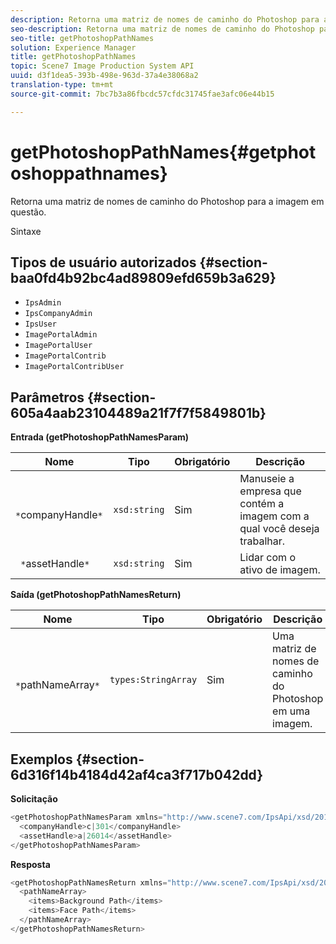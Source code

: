```yaml
---
description: Retorna uma matriz de nomes de caminho do Photoshop para a imagem em questão.
seo-description: Retorna uma matriz de nomes de caminho do Photoshop para a imagem em questão.
seo-title: getPhotoshopPathNames
solution: Experience Manager
title: getPhotoshopPathNames
topic: Scene7 Image Production System API
uuid: d3f1dea5-393b-498e-963d-37a4e38068a2
translation-type: tm+mt
source-git-commit: 7bc7b3a86fbcdc57cfdc31745fae3afc06e44b15

---
```



# getPhotoshopPathNames{#getphotoshoppathnames}

Retorna uma matriz de nomes de caminho do Photoshop para a imagem em questão.

Sintaxe

## Tipos de usuário autorizados {#section-baa0fd4b92bc4ad89809efd659b3a629}

* `IpsAdmin`
* `IpsCompanyAdmin`
* `IpsUser`
* `ImagePortalAdmin`
* `ImagePortalUser`
* `ImagePortalContrib`
* `ImagePortalContribUser`

## Parâmetros {#section-605a4aab23104489a21f7f7f5849801b}

**Entrada (getPhotoshopPathNamesParam)**

| Nome | Tipo | Obrigatório | Descrição |
|---|---|---|---|
| ` *`companyHandle`*` | `xsd:string` | Sim | Manuseie a empresa que contém a imagem com a qual você deseja trabalhar. |
| ` *`assetHandle`*` | `xsd:string` | Sim | Lidar com o ativo de imagem. |

**Saída (getPhotoshopPathNamesReturn)**

| Nome | Tipo | Obrigatório | Descrição |
|---|---|---|---|
| ` *`pathNameArray`*` | `types:StringArray` | Sim | Uma matriz de nomes de caminho do Photoshop em uma imagem. |

## Exemplos {#section-6d316f14b4184d42af4ca3f717b042dd}

**Solicitação**

```java
<getPhotoshopPathNamesParam xmlns="http://www.scene7.com/IpsApi/xsd/2012-07-31">
  <companyHandle>c|301</companyHandle>
  <assetHandle>a|26014</assetHandle>
</getPhotoshopPathNamesParam>
```

**Resposta**

```java
<getPhotoshopPathNamesReturn xmlns="http://www.scene7.com/IpsApi/xsd/2012-07-31">
  <pathNameArray>
    <items>Background Path</items>
    <items>Face Path</items>
  </pathNameArray>
</getPhotoshopPathNamesReturn>
```

